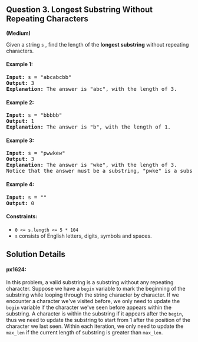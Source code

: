 ## Question 3.  Longest Substring Without Repeating Characters
**(Medium)**  

Given a string `s` , find the length of the **longest substring** without repeating characters.

#### Example 1:
<pre>
<b>Input:</b> s = "abcabcbb"
<b>Output:</b> 3  
<b>Explanation:</b> The answer is "abc", with the length of 3.
</pre>

#### Example 2:
<pre>
<b>Input:</b> s = "bbbbb"
<b>Output:</b> 1
<b>Explanation:</b> The answer is "b", with the length of 1.
</pre>
#### Example 3:
<pre>
<b>Input:</b> s = "pwwkew"
<b>Output:</b> 3
<b>Explanation:</b> The answer is "wke", with the length of 3.
Notice that the answer must be a substring, "pwke" is a subsequence and not a substring.
</pre>
#### Example 4:
<pre>
<b>Input:</b> s = ""
<b>Output:</b> 0
</pre>

#### Constraints:

* `0 <= s.length <= 5 * 104`
* `s` consists of English letters, digits, symbols and spaces.


## Solution Details
#### px1624:
In this problem, a valid substring is a substring without any repeating character. Suppose we have a `begin` variable to mark the beginning of the substring while looping through the string character by character. If we encounter a character we've visited before, we only need to update the `begin` variable if the character we've seen before appears within the substring. A character is within the substring if it appears after the `begin`, thus we need to update the substring to start from 1 after the position of the character we last seen. Within each iteration, we only need to update the `max_len` if the current length of substring is greater than `max_len`.
